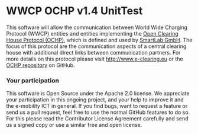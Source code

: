 WWCP OCHP v1.4 UnitTest
=======================

This software will allow the communication between World Wide Charging
Protocol (WWCP) entities and entities implementing the
[Open Clearing House Protocol (OCHP)](http://www.ochp.eu), which is
defined and used by [SmartLab GmbH](https://www.smartlab-gmbh.de). The
focus of this protocol are the communication aspects of a central
clearing house with additional direct links between communication
partners. For more details on this protocol please visit
http://www.e-clearing.eu or the
[OCHP repository](https://github.com/e-clearing-net/OCHP) on GitHub.


### Your participation

This software is Open Source under the Apache 2.0 license. We appreciate
your participation in this ongoing project, and your help to improve it
and the e-mobility ICT in general. If you find bugs, want to request a
feature or send us a pull request, feel free to use the normal GitHub
features to do so. For this please read the Contributor License Agreement
carefully and send us a signed copy or use a similar free and open license.
